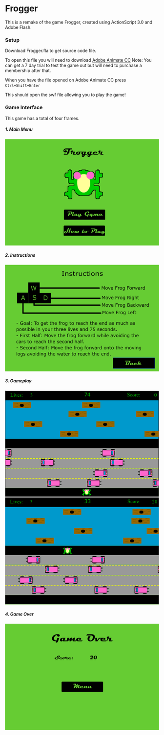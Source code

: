 # Frogger
This is a remake of the game Frogger, created using ActionScript 3.0 and Adobe Flash.

### Setup
Download Frogger.fla to get source code file.

To open this file you will need to download [Adobe Animate CC](https://www.adobe.com/ca/products/animate.html)
Note: You can get a 7 day trial to test the game out but will need to purchase a membership after that.

When you have the file opened on Adobe Animate CC press `Ctrl+Shift+Enter`

This should open the swf file allowing you to play the game!

### Game Interface
This game has a total of four frames.

##### 1. Main Menu
![Main Menu](Images/main_menu.PNG)

##### 2. Instructions
![](Images/instructions.PNG)

##### 3. Gameplay
![](Images/gameplay1.PNG)
![](Images/gameplay2.PNG)

##### 4. Game Over
![](Images/game_over.PNG)




